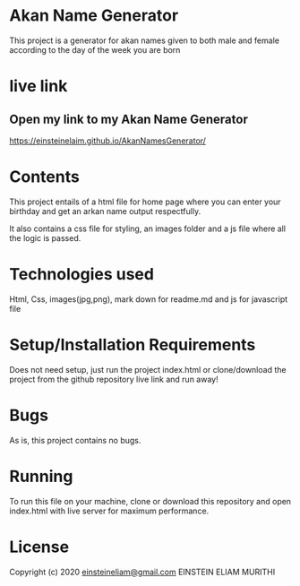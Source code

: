 # Akan Name Generator
This project is a generator for akan names given to both male and female according to the day of the week you are born

# live link
## Open my link to my Akan Name Generator
https://einsteinelaim.github.io/AkanNamesGenerator/

# Contents
This  project entails of a html file for home page where you can enter your birthday and get an arkan name output respectfully.

It also contains a css file for styling, an images folder and a js file where all the logic is passed.

# Technologies used
Html, Css, images(jpg,png), mark down for readme.md and js for javascript file

# Setup/Installation Requirements
Does not need setup, just run the project index.html or clone/download the project from the github repository live link and run away!

# Bugs
As is, this project contains no bugs.

# Running
To run this file on your machine, clone or download this repository and open index.html with live server for maximum performance.

# License
Copyright (c) 2020 einsteineliam@gmail.com EINSTEIN ELIAM MURITHI
